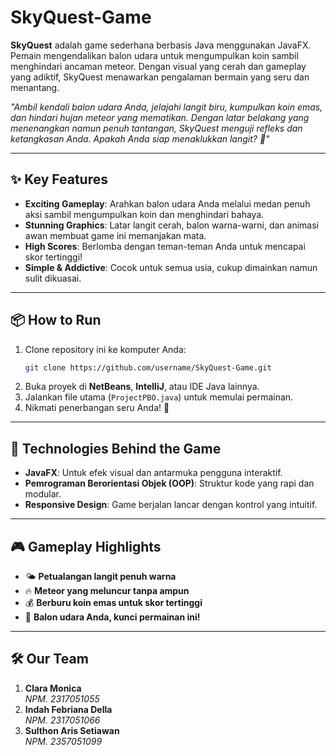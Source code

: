 # SkyQuest-Game

**SkyQuest** adalah game sederhana berbasis Java menggunakan JavaFX. Pemain mengendalikan balon udara untuk mengumpulkan koin sambil menghindari ancaman meteor. Dengan visual yang cerah dan gameplay yang adiktif, SkyQuest menawarkan pengalaman bermain yang seru dan menantang.  

_"Ambil kendali balon udara Anda, jelajahi langit biru, kumpulkan koin emas, dan hindari hujan meteor yang mematikan. Dengan latar belakang yang menenangkan namun penuh tantangan, SkyQuest menguji refleks dan ketangkasan Anda. Apakah Anda siap menaklukkan langit? 🚀"_

---

## ✨ Key Features

- **Exciting Gameplay**: Arahkan balon udara Anda melalui medan penuh aksi sambil mengumpulkan koin dan menghindari bahaya.  
- **Stunning Graphics**: Latar langit cerah, balon warna-warni, dan animasi awan membuat game ini memanjakan mata.  
- **High Scores**: Berlomba dengan teman-teman Anda untuk mencapai skor tertinggi!  
- **Simple & Addictive**: Cocok untuk semua usia, cukup dimainkan namun sulit dikuasai.  

---

## 📦 How to Run

1. Clone repository ini ke komputer Anda:  
   ```bash
   git clone https://github.com/username/SkyQuest-Game.git
   ```
2. Buka proyek di **NetBeans**, **IntelliJ**, atau IDE Java lainnya.  
3. Jalankan file utama (`ProjectPBO.java`) untuk memulai permainan.  
4. Nikmati penerbangan seru Anda! 🎈  

---

## 🚀 Technologies Behind the Game

- **JavaFX**: Untuk efek visual dan antarmuka pengguna interaktif.  
- **Pemrograman Berorientasi Objek (OOP)**: Struktur kode yang rapi dan modular.  
- **Responsive Design**: Game berjalan lancar dengan kontrol yang intuitif.  

---

## 🎮 Gameplay Highlights

- 🌤️ **Petualangan langit penuh warna**  
- 🔥 **Meteor yang meluncur tanpa ampun**  
- 💰 **Berburu koin emas untuk skor tertinggi**  
- 🎈 **Balon udara Anda, kunci permainan ini!**

---

## 🛠️ Our Team

1. **Clara Monica**  
   _NPM. 2317051055_  
2. **Indah Febriana Della**  
   _NPM. 2317051066_  
3. **Sulthon Aris Setiawan**  
   _NPM. 2357051099_  
